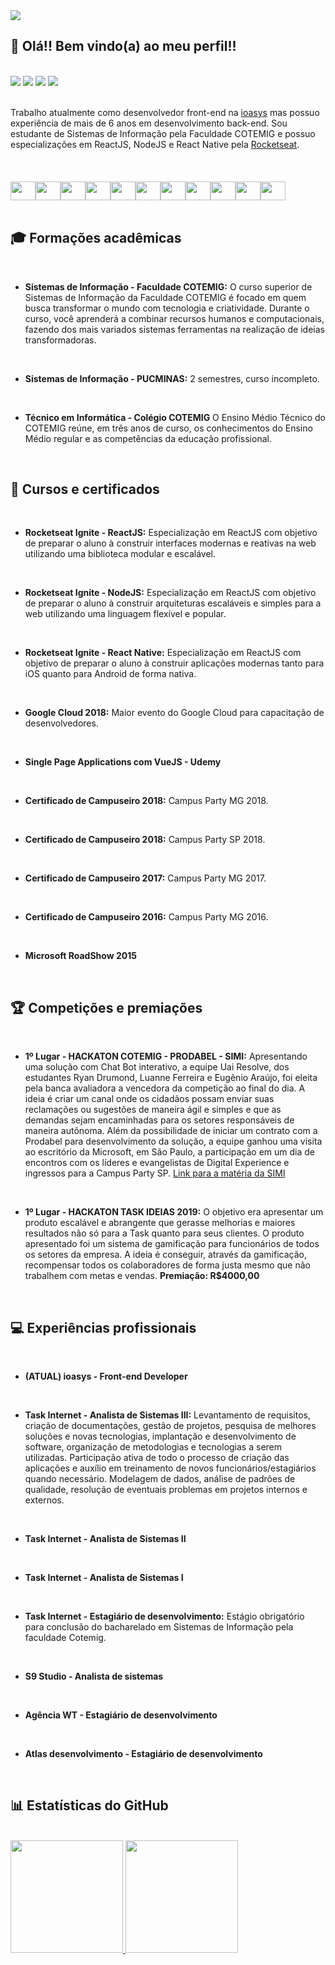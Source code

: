 <img src="https://cdn.discordapp.com/attachments/809859823872376903/887910777124683876/unknown.png" />

## 👋 Olá!! Bem vindo(a) ao meu perfil!!
<br />
<div> 
<!--   <a href="https://www.youtube.com/channel/UC_-uuuZbY0AAt9CViNzvc-Q" target="_blank"><img src="https://img.shields.io/badge/YouTube-FF0000?style=for-the-badge&logo=youtube&logoColor=white" target="_blank"></a> -->
  <a href="https://www.linkedin.com/in/ryandrumond" target="_blank"><img src="https://img.shields.io/badge/-LinkedIn-%230077B5?style=for-the-badge&logo=linkedin&logoColor=white" target="_blank"></a> 
    <a href="https://api.whatsapp.com/send?phone=5531992547014" target="_blank"><img src="https://img.shields.io/badge/WhatsApp-25D366?style=for-the-badge&logo=whatsapp&logoColor=white" target="_blank"></a> 
  <a href = "mailto:ryandrumond@outlook.com.br"><img src="https://img.shields.io/badge/Microsoft_Outlook-0078D4?style=for-the-badge&logo=microsoft-outlook&logoColor=white" target="_blank"></a>
<!--  <a href="https://discord.gg/pDbY76q8Qf" target="_blank"><img src="https://img.shields.io/badge/Discord-7289DA?style=for-the-badge&logo=discord&logoColor=white" target="_blank"></a>  -->
  <a href="https://instagram.com/ryandrumond" target="_blank"><img src="https://img.shields.io/badge/-Instagram-%23E4405F?style=for-the-badge&logo=instagram&logoColor=white" target="_blank"></a>
<!--  	<a href="https://www.twitch.tv/rafaballerinii" target="_blank"><img src="https://img.shields.io/badge/Twitch-9146FF?style=for-the-badge&logo=twitch&logoColor=white" target="_blank"></a> -->
  
  
</div>

<br />

<p>
  Trabalho atualmente como desenvolvedor front-end na <a href="https://ioasys.com.br">ioasys</a> mas possuo experiência de mais de 6 anos em desenvolvimento back-end. Sou estudante de Sistemas de Informação pela Faculdade COTEMIG e possuo especializações em ReactJS, NodeJS e React Native pela <a href="https://rocketseat.com.br/">Rocketseat</a>. 
</p>

<br />

<div style="display: flex; align-items: center">
  <img align="center" src="https://cdn.jsdelivr.net/gh/devicons/devicon/icons/javascript/javascript-original.svg" height="30" width="40" style="margin-top: 20px"/>
  <img align="center" src="https://cdn.jsdelivr.net/gh/devicons/devicon/icons/typescript/typescript-original.svg" height="30" width="40" style="margin-top: 20px"/>
  <img align="center" src="https://cdn.jsdelivr.net/gh/devicons/devicon/icons/react/react-original.svg" height="30" width="40" style="margin-top: 20px"/>
  <img align="center" src="https://cdn.jsdelivr.net/gh/devicons/devicon/icons/nodejs/nodejs-original.svg" height="30" width="40" style="margin-top: 20px"/>
  <img align="center" src="https://cdn.jsdelivr.net/gh/devicons/devicon/icons/html5/html5-original.svg" height="30" width="40" style="margin-top: 20px"/>
  <img align="center" src="https://cdn.jsdelivr.net/gh/devicons/devicon/icons/css3/css3-original.svg" height="30" width="40" style="margin-top: 20px"/>
  <img align="center" src="https://cdn.jsdelivr.net/gh/devicons/devicon/icons/sass/sass-original.svg" height="30" width="40" style="margin-top: 20px"/>
  <img align="center" src="https://cdn.jsdelivr.net/gh/devicons/devicon/icons/git/git-original.svg" height="30" width="40" style="margin-top: 20px"/>
  <img align="center" src="https://cdn.jsdelivr.net/gh/devicons/devicon/icons/php/php-original.svg" height="30" width="40" style="margin-top: 20px"/>
  <img align="center" src="https://cdn.jsdelivr.net/gh/devicons/devicon/icons/laravel/laravel-plain.svg" height="30" width="40" style="margin-top: 20px"/>
  <img align="center" src="https://cdn.jsdelivr.net/gh/devicons/devicon/icons/csharp/csharp-original.svg" height="30" width="40" style="margin-top: 20px"/>
</div>

<br />

## 🎓 Formações acadêmicas

<br />

* **Sistemas de Informação - Faculdade COTEMIG:** O curso superior de Sistemas de Informação da Faculdade COTEMIG é focado em quem busca transformar o mundo com tecnologia e criatividade. Durante o curso, você aprenderá a combinar recursos humanos e computacionais, fazendo dos mais variados sistemas ferramentas na realização de ideias transformadoras.

<br />

* **Sistemas de Informação - PUCMINAS:** 2 semestres, curso incompleto.

<br />

* **Técnico em Informática - Colégio COTEMIG** O Ensino Médio Técnico do COTEMIG reúne, em três anos de curso, os conhecimentos do Ensino Médio regular e as competências da educação profissional. 


<br />

## 📃 Cursos e certificados

<br />

* **Rocketseat Ignite - ReactJS:** Especialização em ReactJS com objetivo de preparar o aluno à construir interfaces modernas e reativas na web utilizando uma biblioteca modular e escalável.

<br />

* **Rocketseat Ignite - NodeJS:** Especialização em ReactJS com objetivo de preparar o aluno à construir arquiteturas escaláveis e simples para a web utilizando uma linguagem flexível e popular.

<br />

* **Rocketseat Ignite - React Native:** Especialização em ReactJS com objetivo de preparar o aluno à construir aplicações modernas tanto para iOS quanto para Android de forma nativa.

<br />

* **Google Cloud 2018:** Maior evento do Google Cloud para capacitação de desenvolvedores.

<br />

* **Single Page Applications com VueJS - Udemy**

<br />

* **Certificado de Campuseiro 2018:** Campus Party MG 2018.

<br />

* **Certificado de Campuseiro 2018:** Campus Party SP 2018.

<br />

* **Certificado de Campuseiro 2017:** Campus Party MG 2017.

<br />

* **Certificado de Campuseiro 2016:** Campus Party MG 2016.

<br />

* **Microsoft RoadShow 2015**

<br />

## 🏆 Competições e premiações


<br />

* **1º Lugar - HACKATON COTEMIG - PRODABEL - SIMI:** Apresentando uma solução com Chat Bot interativo, a equipe Uai Resolve, dos estudantes Ryan Drumond, Luanne Ferreira e Eugênio Araújo, foi eleita pela banca avaliadora a vencedora da competição ao final do dia. A ideia é criar um canal onde os cidadãos possam enviar suas reclamações ou sugestões de maneira ágil e simples e que as demandas sejam encaminhadas para os setores responsáveis de maneira autônoma. Além da possibilidade de iniciar um contrato com a Prodabel para desenvolvimento da solução, a equipe ganhou uma visita ao escritório da Microsoft, em São Paulo, a participação em um dia de encontros com os líderes e evangelistas de Digital Experience e ingressos para a Campus Party SP. <a href="http://www.simi.org.br/noticia/Uai-Resolve-e-a-campea-do-hackathon-promovido-pelo-SIMI-Cotemig-e-Prodabel">Link para a matéria da SIMI</a>

<br />

* **1º Lugar - HACKATON TASK IDEIAS 2019:** O objetivo era apresentar um produto escalável e abrangente que gerasse melhorias e maiores resultados não só para a Task quanto para seus clientes. O produto apresentado foi um sistema de gamificação para funcionários de todos os setores da empresa. A ideia é conseguir, através da gamificação, recompensar todos os colaboradores de forma justa mesmo que não trabalhem com metas e vendas. **Premiação: R$4000,00**


<br />


## 💻 Experiências profissionais

<br />

* **(ATUAL) ioasys - Front-end Developer**

<br />

* **Task Internet - Analista de Sistemas III:** Levantamento de requisitos, criação de documentações, gestão de projetos, pesquisa de melhores soluções e novas tecnologias, implantação e desenvolvimento de software, organização de metodologias e tecnologias a serem utilizadas. Participação ativa de todo o processo de criação das aplicações e auxílio em treinamento de novos funcionários/estagiários quando necessário. Modelagem de dados, análise de padrões de qualidade, resolução de eventuais problemas em projetos internos e externos.

<br />

* **Task Internet - Analista de Sistemas II**

<br />

* **Task Internet - Analista de Sistemas I**

<br />

* **Task Internet - Estagiário de desenvolvimento:** Estágio obrigatório para conclusão do bacharelado em Sistemas de Informação pela faculdade Cotemig.

<br />

* **S9 Studio - Analista de sistemas**

<br />

* **Agência WT - Estagiário de desenvolvimento**

<br />

* **Atlas desenvolvimento - Estagiário de desenvolvimento**

<br />


## 📊 Estatísticas do GitHub

<br />

<div>
  <a href="https://github.com/soldadoryan">
  <img height="180em" src="https://github-readme-stats.vercel.app/api?username=soldadoryan&show_icons=true&theme=react&include_all_commits=true&count_private=true&custom_title=Estatísticas do meu perfil"/>
  <img height="180em" src="https://github-readme-stats.vercel.app/api/top-langs/?username=soldadoryan&layout=compact&langs_count=7&theme=react&custom_title=Linguagens mais utilizadas"/>
</div><br />
 
##


